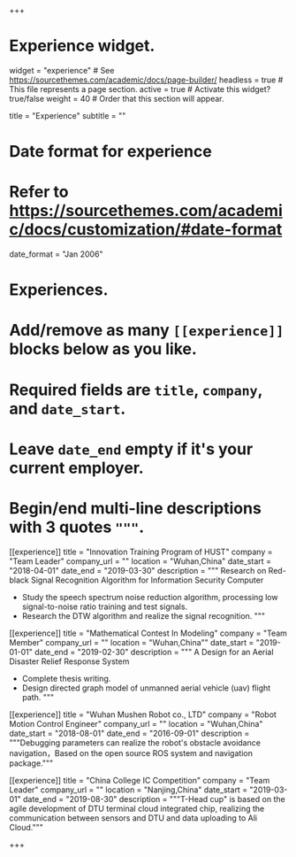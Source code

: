 +++
# Experience widget.
widget = "experience"  # See https://sourcethemes.com/academic/docs/page-builder/
headless = true  # This file represents a page section.
active = true  # Activate this widget? true/false
weight = 40  # Order that this section will appear.

title = "Experience"
subtitle = ""

# Date format for experience
#   Refer to https://sourcethemes.com/academic/docs/customization/#date-format
date_format = "Jan 2006"

# Experiences.
#   Add/remove as many `[[experience]]` blocks below as you like.
#   Required fields are `title`, `company`, and `date_start`.
#   Leave `date_end` empty if it's your current employer.
#   Begin/end multi-line descriptions with 3 quotes `"""`.
[[experience]]
  title = "Innovation Training Program of HUST"
  company = "Team Leader"
  company_url = ""
  location = "Wuhan,China"
  date_start = "2018-04-01"
  date_end = "2019-03-30"
  description = """
  Research on Red-black Signal Recognition Algorithm for Information Security Computer 
  - Study the speech spectrum noise reduction algorithm, processing low signal-to-noise ratio training and test signals. 
  - Research the DTW algorithm and realize the signal recognition.
  """

[[experience]]
  title = "Mathematical Contest In Modeling"
  company = "Team Member"
  company_url = ""
  location = "Wuhan,China""
  date_start = "2019-01-01"
  date_end = "2019-02-30"
  description = """
  A Design for an Aerial Disaster Relief Response System 
  - Complete thesis writing. 
  - Design directed graph model of unmanned aerial vehicle (uav) flight path.
  """
  
[[experience]]
  title = "Wuhan Mushen Robot co., LTD"
  company = "Robot Motion Control Engineer"
  company_url = ""
  location = "Wuhan,China"
  date_start = "2018-08-01"
  date_end = "2016-09-01"
  description = """Debugging parameters can realize the robot's obstacle avoidance navigation，Based on the open source ROS system and navigation package."""
  
[[experience]]
  title = "China College IC Competition"
  company = "Team Leader"
  company_url = ""
  location = "Nanjing,China"
  date_start = "2019-03-01"
  date_end = "2019-08-30"
  description = """T-Head  cup" is based on the agile development of DTU terminal cloud integrated chip, realizing the communication between sensors and DTU and data uploading to Ali Cloud."""

+++
